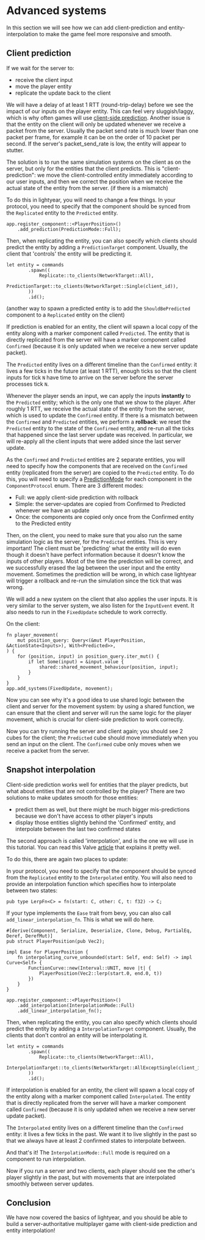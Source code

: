 # Advanced systems

In this section we will see how we can add client-prediction and entity-interpolation to make the game feel more responsive and smooth.

## Client prediction

If we wait for the server to:
- receive the client input
- move the player entity
- replicate the update back to the client

We will have a delay of at least 1 RTT (round-trip-delay) before we see the impact of our inputs on the player entity.
This can feel very sluggish/laggy, which is why often games will use [client-side prediction](https://www.gabrielgambetta.com/client-side-prediction-server-reconciliation.html).
Another issue is that the entity on the client will only be updated whenever we receive a packet from the server. Usually the packet send rate is much lower than one packet per frame,
for example it can be on the order of 10 packet per second. If the server's packet_send_rate is low, the entity will appear to stutter.

The solution is to run the same simulation systems on the client as on the server, but only for the entities that the client predicts.
This is "client-prediction": we move the client-controlled entity immediately according to our user inputs, and then we correct the position
when we receive the actual state of the entity from the server. (if there is a mismatch)

To do this in lightyear, you will need to change a few things.
In your protocol, you need to specify that the component should be synced from the `Replicated` entity to the `Predicted` entity.
```rust,ignore
app.register_component::<PlayerPosition>()
    .add_prediction(PredictionMode::Full);
```

Then, when replicating the entity, you can also specify which clients should predict the entity by adding a `PredictionTarget` component.
Usually, the client that 'controls' the entity will be predicting it.
```rust,ignore
let entity = commands
        .spawn((
            Replicate::to_clients(NetworkTarget::All),
            PredictionTarget::to_clients(NetworkTarget::Single(client_id)),
        ))
        .id();
```
(another way to spawn a predicted entity is to add the `ShouldBePredicted` component to a `Replicated` entity on the client)


If prediction is enabled for an entity, the client will spawn a local copy of the entity along with a marker component called `Predicted`.
The entity that is directly replicated from the server will have a marker component called `Confirmed` (because it is only updated when we receive a new server update packet).

The `Predicted` entity lives on a different timeline than the `Confirmed` entity: it lives a few ticks in the future (at least 1 RTT), enough ticks
so that the client inputs for tick `N` have time to arrive on the server before the server processes tick `N`.

Whenever the player sends an input, we can apply the inputs **instantly** to the `Predicted` entity; which is the only one that we 
show to the player. After roughly 1 RTT, we receive the actual state of the entity from the server, which is used to update the `Confirmed` entity.
If there is a mismatch between the `Confirmed` and `Predicted` entities, we perform a **rollback**: we reset the `Predicted` entity to the state of the `Confirmed` entity,
and re-run all the ticks that happened since the last server update was received. In particular, we will re-apply all the client inputs that were added 
since the last server update.

As the `Confirmed` and `Predicted` entities are 2 separate entities, you will need to specify how the components that are received on the `Confirmed` entity (replicated from the server) are copied to the `Predicted` entity.
To do this, you will need to specify a [PredictionMode](https://docs.rs/lightyear/latest/lightyear_prediction/prelude/enum.PredictionMode.html) for each component in the `ComponentProtocol` enum.
There are 3 different modes:
- Full: we apply client-side prediction with rollback
- Simple: the server-updates are copied from Confirmed to Predicted whenever we have an update
- Once: the components are copied only once from the Confirmed entity to the Predicted entity
  

Then, on the client, you need to make sure that you also run the same simulation logic as the server, for the `Predicted` entities. This is very important!
The client must be 'predicting' what the entity will do even though it doesn't have perfect information because it doesn't know the inputs of other players.
Most of the time the prediction will be correct, and we successfully erased the lag between the user input and the entity movement.
Sometimes the prediction will be wrong, in which case lightyear will trigger a rollback and re-run the simulation since the tick that was wrong.


We will add a new system on the client that also applies the user inputs. 
It is very similar to the server system, we also listen for the `InputEvent` event. It also needs to run in the `FixedUpdate` schedule to work correctly.

On the client:
```rust,noplayground
fn player_movement(
    mut position_query: Query<(&mut PlayerPosition, &ActionState<Inputs>), With<Predicted>>,
) {
    for (position, input) in position_query.iter_mut() {
        if let Some(input) = &input.value {
            shared::shared_movement_behaviour(position, input);
        }
    }
}
app.add_systems(FixedUpdate, movement);
```

Now you can see why it's a good idea to use shared logic between the client and server for the movement system: by using a shared function, we can ensure
that the client and server will run the same logic for the player movement, which is crucial for client-side prediction to work correctly.

Now you can try running the server and client again; you should see 2 cubes for the client; the `Predicted` cube should 
move immediately when you send an input on the client. The `Confirmed` cube only moves when we receive a packet from the server.


## Snapshot interpolation

Client-side prediction works well for entities that the player predicts, but what about entities that are not controlled by the player?
There are two solutions to make updates smooth for those entities:
- predict them as well, but there might be much bigger mis-predictions because we don't have access to other player's inputs
- display those entities slightly behind the 'Confirmed' entity, and interpolate between the last two confirmed states

The second approach is called 'interpolation', and is the one we will use in this tutorial. You can read this Valve [article](https://developer.valvesoftware.com/wiki/Source_Multiplayer_Networking#Entity_interpolation) that explains it pretty well.

To do this, there are again two places to update:

In your protocol, you need to specify that the component should be synced from the `Replicated` entity to the `Interpolated` entity.
You will also need to provide an interpolation function which specifies how to interpolate between two states:
```rust,ignore
pub type LerpFn<C> = fn(start: C, other: C, t: f32) -> C;
```
If your type implements the `Ease` trait from bevy, you can also call `add_linear_interpolation_fn`. This is what we will do here.

```rust,ignore
#[derive(Component, Serialize, Deserialize, Clone, Debug, PartialEq, Deref, DerefMut)]
pub struct PlayerPosition(pub Vec2);

impl Ease for PlayerPosition {
    fn interpolating_curve_unbounded(start: Self, end: Self) -> impl Curve<Self> {
        FunctionCurve::new(Interval::UNIT, move |t| {
            PlayerPosition(Vec2::lerp(start.0, end.0, t))
        })
    }
}

app.register_component::<PlayerPosition>()
    .add_interpolation(InterpolationMode::Full)
    .add_linear_interpolation_fn();
```

Then, when replicating the entity, you can also specify which clients should predict the entity by adding a `InterpolationTarget` component.
Usually, the clients that don't control an entity will be interpolating it.
```rust,ignore
let entity = commands
        .spawn((
            Replicate::to_clients(NetworkTarget::All),
            InterpolationTarget::to_clients(NetworkTarget::AllExceptSingle(client_id)),
        ))
        .id();
```



If interpolation is enabled for an entity, the client will spawn a local copy of the entity along with a marker component called `Interpolated`.
The entity that is directly replicated from the server will have a marker component called `Confirmed` (because it is only updated when we receive a new server update packet).

The `Interpolated` entity lives on a different timeline than the `Confirmed` entity: it lives a few ticks in the past.
We want it to live slightly in the past so that we always have at least 2 confirmed states to interpolate between.

And that's it! The `InterpolationMode::Full` mode is required on a component to run interpolation.

Now if you run a server and two clients, each player should see the other's player slightly in the past, but with movements that are interpolated smoothly between server updates.



## Conclusion

We have now covered the basics of lightyear, and you should be able to build a server-authoritative multiplayer game
with client-side prediction and entity interpolation!